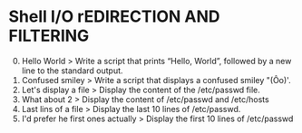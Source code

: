 # Shell I/O rEDIRECTION AND FILTERING
0. Hello World > Write a script that prints “Hello, World”, followed by a new line to the standard output.
1. Confused smiley > Write a script that displays a confused smiley "(Ôo)'.
2. Let's display a file > Display the content of the /etc/passwd file.
3. What about 2 > Display the content of /etc/passwd and /etc/hosts
4. Last lins of a file > Display the last 10 lines of /etc/passwd.
5. I'd prefer he first ones actually > Display the first 10 lines of /etc/passwd

